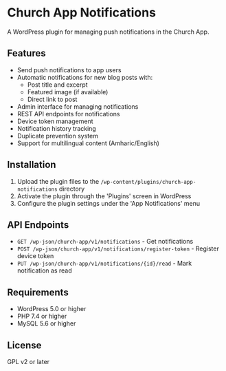 # Church App Notifications

A WordPress plugin for managing push notifications in the Church App.

## Features

- Send push notifications to app users
- Automatic notifications for new blog posts with:
  - Post title and excerpt
  - Featured image (if available)
  - Direct link to post
- Admin interface for managing notifications
- REST API endpoints for notifications
- Device token management
- Notification history tracking
- Duplicate prevention system
- Support for multilingual content (Amharic/English)

## Installation

1. Upload the plugin files to the `/wp-content/plugins/church-app-notifications` directory
2. Activate the plugin through the 'Plugins' screen in WordPress
3. Configure the plugin settings under the 'App Notifications' menu

## API Endpoints

- `GET /wp-json/church-app/v1/notifications` - Get notifications
- `POST /wp-json/church-app/v1/notifications/register-token` - Register device token
- `PUT /wp-json/church-app/v1/notifications/{id}/read` - Mark notification as read

## Requirements

- WordPress 5.0 or higher
- PHP 7.4 or higher
- MySQL 5.6 or higher

## License

GPL v2 or later